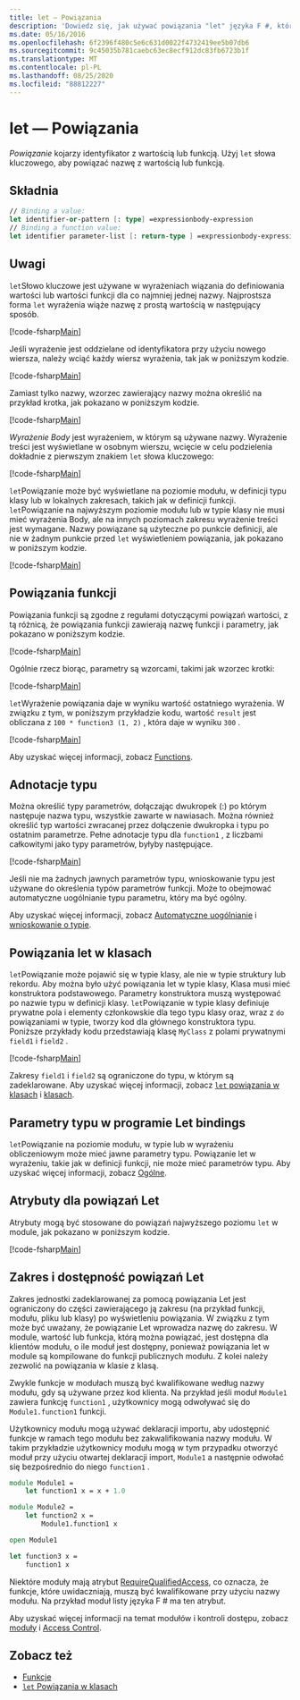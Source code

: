 ```yaml
---
title: let — Powiązania
description: 'Dowiedz się, jak używać powiązania "let" języka F #, które kojarzy identyfikator z wartością lub funkcją.'
ms.date: 05/16/2016
ms.openlocfilehash: 6f2396f480c5e6c631d0022f4732419ee5b07db6
ms.sourcegitcommit: 9c45035b781caebc63ec8ecf912dc83fb6723b1f
ms.translationtype: MT
ms.contentlocale: pl-PL
ms.lasthandoff: 08/25/2020
ms.locfileid: "88812227"
---
```

# <a name="let-bindings"></a>let — Powiązania

*Powiązanie* kojarzy identyfikator z wartością lub funkcją. Użyj `let` słowa kluczowego, aby powiązać nazwę z wartością lub funkcją.

## <a name="syntax"></a>Składnia

```fsharp
// Binding a value:
let identifier-or-pattern [: type] =expressionbody-expression
// Binding a function value:
let identifier parameter-list [: return-type ] =expressionbody-expression
```

## <a name="remarks"></a>Uwagi

`let`Słowo kluczowe jest używane w wyrażeniach wiązania do definiowania wartości lub wartości funkcji dla co najmniej jednej nazwy. Najprostsza forma `let` wyrażenia wiąże nazwę z prostą wartością w następujący sposób.

[!code-fsharp[Main](~/samples/snippets/fsharp/lang-ref-1/snippet1101.fs)]

Jeśli wyrażenie jest oddzielane od identyfikatora przy użyciu nowego wiersza, należy wciąć każdy wiersz wyrażenia, tak jak w poniższym kodzie.

[!code-fsharp[Main](~/samples/snippets/fsharp/lang-ref-1/snippet1102.fs)]

Zamiast tylko nazwy, wzorzec zawierający nazwy można określić na przykład krotka, jak pokazano w poniższym kodzie.

[!code-fsharp[Main](~/samples/snippets/fsharp/lang-ref-1/snippet1103.fs)]

*Wyrażenie Body* jest wyrażeniem, w którym są używane nazwy. Wyrażenie treści jest wyświetlane w osobnym wierszu, wcięcie w celu podzielenia dokładnie z pierwszym znakiem `let` słowa kluczowego:

[!code-fsharp[Main](~/samples/snippets/fsharp/lang-ref-1/snippet1104.fs)]

`let`Powiązanie może być wyświetlane na poziomie modułu, w definicji typu klasy lub w lokalnych zakresach, takich jak w definicji funkcji. `let`Powiązanie na najwyższym poziomie modułu lub w typie klasy nie musi mieć wyrażenia Body, ale na innych poziomach zakresu wyrażenie treści jest wymagane. Nazwy powiązane są użyteczne po punkcie definicji, ale nie w żadnym punkcie przed `let` wyświetleniem powiązania, jak pokazano w poniższym kodzie.

[!code-fsharp[Main](~/samples/snippets/fsharp/lang-ref-1/snippet1105.fs)]

## <a name="function-bindings"></a>Powiązania funkcji

Powiązania funkcji są zgodne z regułami dotyczącymi powiązań wartości, z tą różnicą, że powiązania funkcji zawierają nazwę funkcji i parametry, jak pokazano w poniższym kodzie.

[!code-fsharp[Main](~/samples/snippets/fsharp/lang-ref-1/snippet1106.fs)]

Ogólnie rzecz biorąc, parametry są wzorcami, takimi jak wzorzec krotki:

[!code-fsharp[Main](~/samples/snippets/fsharp/lang-ref-1/snippet1107.fs)]

`let`Wyrażenie powiązania daje w wyniku wartość ostatniego wyrażenia. W związku z tym, w poniższym przykładzie kodu, wartość `result` jest obliczana z `100 * function3 (1, 2)` , która daje w wyniku `300` .

[!code-fsharp[Main](~/samples/snippets/fsharp/lang-ref-1/snippet1109.fs)]

Aby uzyskać więcej informacji, zobacz [Functions](index.md).

## <a name="type-annotations"></a>Adnotacje typu

Można określić typy parametrów, dołączając dwukropek (:) po którym następuje nazwa typu, wszystkie zawarte w nawiasach. Można również określić typ wartości zwracanej przez dołączenie dwukropka i typu po ostatnim parametrze. Pełne adnotacje typu dla `function1` , z liczbami całkowitymi jako typy parametrów, byłyby następujące.

[!code-fsharp[Main](~/samples/snippets/fsharp/lang-ref-1/snippet1108.fs)]

Jeśli nie ma żadnych jawnych parametrów typu, wnioskowanie typu jest używane do określenia typów parametrów funkcji. Może to obejmować automatyczne uogólnianie typu parametru, który ma być ogólny.

Aby uzyskać więcej informacji, zobacz [Automatyczne uogólnianie](../generics/automatic-generalization.md) i [wnioskowanie o typie](../type-inference.md).

## <a name="let-bindings-in-classes"></a>Powiązania let w klasach

`let`Powiązanie może pojawić się w typie klasy, ale nie w typie struktury lub rekordu. Aby można było użyć powiązania let w typie klasy, Klasa musi mieć konstruktora podstawowego. Parametry konstruktora muszą występować po nazwie typu w definicji klasy. `let`Powiązanie w typie klasy definiuje prywatne pola i elementy członkowskie dla tego typu klasy oraz, wraz z `do` powiązaniami w typie, tworzy kod dla głównego konstruktora typu. Poniższe przykłady kodu przedstawiają klasę `MyClass` z polami prywatnymi `field1` i `field2` .

[!code-fsharp[Main](~/samples/snippets/fsharp/lang-ref-1/snippet1110.fs)]

Zakresy `field1` i `field2` są ograniczone do typu, w którym są zadeklarowane. Aby uzyskać więcej informacji, zobacz [ `let` powiązania w klasach](../members/let-bindings-in-classes.md) i [klasach](../classes.md).

## <a name="type-parameters-in-let-bindings"></a>Parametry typu w programie Let bindings

`let`Powiązanie na poziomie modułu, w typie lub w wyrażeniu obliczeniowym może mieć jawne parametry typu. Powiązanie let w wyrażeniu, takie jak w definicji funkcji, nie może mieć parametrów typu. Aby uzyskać więcej informacji, zobacz [Ogólne](../generics/index.md).

## <a name="attributes-on-let-bindings"></a>Atrybuty dla powiązań Let

Atrybuty mogą być stosowane do powiązań najwyższego poziomu `let` w module, jak pokazano w poniższym kodzie.

[!code-fsharp[Main](~/samples/snippets/fsharp/lang-ref-1/snippet1111.fs)]

## <a name="scope-and-accessibility-of-let-bindings"></a>Zakres i dostępność powiązań Let

Zakres jednostki zadeklarowanej za pomocą powiązania Let jest ograniczony do części zawierającego ją zakresu (na przykład funkcji, modułu, pliku lub klasy) po wyświetleniu powiązania. W związku z tym może być uważany, że powiązanie Let wprowadza nazwę do zakresu. W module, wartość lub funkcja, którą można powiązać, jest dostępna dla klientów modułu, o ile moduł jest dostępny, ponieważ powiązania let w module są kompilowane do funkcji publicznych modułu. Z kolei należy zezwolić na powiązania w klasie z klasą.

Zwykle funkcje w modułach muszą być kwalifikowane według nazwy modułu, gdy są używane przez kod klienta. Na przykład jeśli moduł `Module1` zawiera funkcję `function1` , użytkownicy mogą odwoływać się do `Module1.function1` funkcji.

Użytkownicy modułu mogą używać deklaracji importu, aby udostępnić funkcje w ramach tego modułu bez zakwalifikowania nazwy modułu. W takim przykładzie użytkownicy modułu mogą w tym przypadku otworzyć moduł przy użyciu otwartej deklaracji import, `Module1` a następnie odwołać się bezpośrednio do niego `function1` .

```fsharp
module Module1 =
    let function1 x = x + 1.0

module Module2 =
    let function2 x =
        Module1.function1 x

open Module1

let function3 x =
    function1 x
```

Niektóre moduły mają atrybut [RequireQualifiedAccess](https://fsharp.github.io/fsharp-core-docs/reference/fsharp-core-requirequalifiedaccessattribute.html), co oznacza, że funkcje, które uwidaczniają, muszą być kwalifikowane przy użyciu nazwy modułu. Na przykład moduł listy języka F # ma ten atrybut.

Aby uzyskać więcej informacji na temat modułów i kontroli dostępu, zobacz [moduły](../modules.md) i [Access Control](../access-control.md).

## <a name="see-also"></a>Zobacz też

- [Funkcje](index.md)
- [`let` Powiązania w klasach](../members/let-bindings-in-classes.md)
